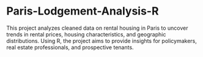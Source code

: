 # Paris-Lodgement-Analysis-R
This project analyzes cleaned data on rental housing in Paris to uncover trends in rental prices, housing characteristics, and geographic distributions. Using R, the project aims to provide insights for policymakers, real estate professionals, and prospective tenants.
